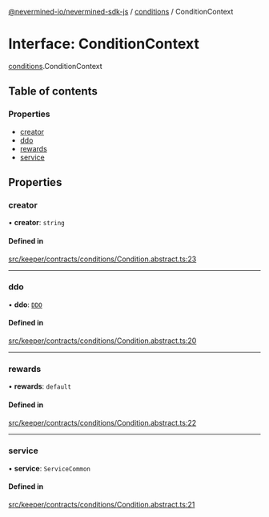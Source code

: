 [@nevermined-io/nevermined-sdk-js](../code-reference.md) / [conditions](../modules/conditions.md) / ConditionContext

# Interface: ConditionContext

[conditions](../modules/conditions.md).ConditionContext

## Table of contents

### Properties

- [creator](conditions.ConditionContext.md#creator)
- [ddo](conditions.ConditionContext.md#ddo)
- [rewards](conditions.ConditionContext.md#rewards)
- [service](conditions.ConditionContext.md#service)

## Properties

### creator

• **creator**: `string`

#### Defined in

[src/keeper/contracts/conditions/Condition.abstract.ts:23](https://github.com/nevermined-io/sdk-js/blob/7d7cf7d/src/keeper/contracts/conditions/Condition.abstract.ts#L23)

___

### ddo

• **ddo**: [`DDO`](../classes/DDO.md)

#### Defined in

[src/keeper/contracts/conditions/Condition.abstract.ts:20](https://github.com/nevermined-io/sdk-js/blob/7d7cf7d/src/keeper/contracts/conditions/Condition.abstract.ts#L20)

___

### rewards

• **rewards**: `default`

#### Defined in

[src/keeper/contracts/conditions/Condition.abstract.ts:22](https://github.com/nevermined-io/sdk-js/blob/7d7cf7d/src/keeper/contracts/conditions/Condition.abstract.ts#L22)

___

### service

• **service**: `ServiceCommon`

#### Defined in

[src/keeper/contracts/conditions/Condition.abstract.ts:21](https://github.com/nevermined-io/sdk-js/blob/7d7cf7d/src/keeper/contracts/conditions/Condition.abstract.ts#L21)
